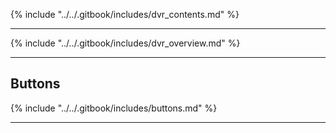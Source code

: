 {% include "../../.gitbook/includes/dvr_contents.md" %}

---

{% include "../../.gitbook/includes/dvr_overview.md" %}

---

## Buttons

{% include "../../.gitbook/includes/buttons.md" %}

---
